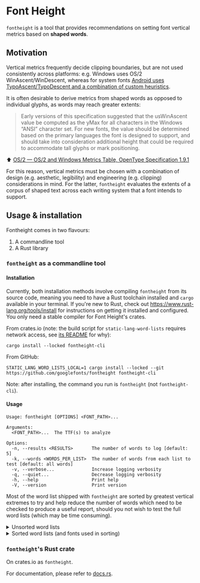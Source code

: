 # Font Height

`fontheight` is a tool that provides recommendations on setting font vertical metrics based on **shaped words**.

## Motivation

Vertical metrics frequently decide clipping boundaries, but are not used consistently across platforms: e.g. Windows uses OS/2 WinAscent/WinDescent, whereas for system fonts [Android uses TypoAscent/TypoDescent and a combination of custom heuristics](https://simoncozens.github.io/android-clipping/).

It is often desirable to derive metrics from shaped words as opposed to individual glyphs, as words may reach greater extents:

> Early versions of this specification suggested that the usWinAscent value be computed as the yMax for all characters in the Windows “ANSI” character set.
> For new fonts, the value should be determined based on the primary languages the font is designed to support, and should take into consideration additional height that could be required to accommodate tall glyphs or mark positioning.

⬆️ [OS/2 — OS/2 and Windows Metrics Table, OpenType Specification 1.9.1](https://learn.microsoft.com/en-us/typography/opentype/spec/os2#uswinascent)

For this reason, vertical metrics must be chosen with a combination of design (e.g. aesthetic, legibility) and engineering (e.g. clipping) considerations in mind.
For the latter, `fontheight` evaluates the extents of a corpus of shaped text across each writing system that a font intends to support.

## Usage & installation

Fontheight comes in two flavours:
1. A commandline tool
2. A Rust library

### `fontheight` as a commandline tool

#### Installation

Currently, both installation methods involve compiling `fontheight` from its source code, meaning you need to have a Rust toolchain installed and `cargo` available in your terminal.
If you're new to Rust, check out https://www.rust-lang.org/tools/install for instructions on getting it installed and configured.
You only need a stable compiler for Font Height's crates.

From crates.io (note: the build script for `static-lang-word-lists` requires network access, see [its README](static-lang-word-lists/README.md) for why):
```shell
cargo install --locked fontheight-cli
```

From GitHub:
```shell
STATIC_LANG_WORD_LISTS_LOCAL=1 cargo install --locked --git https://github.com/googlefonts/fontheight fontheight-cli
```

Note: after installing, the command you run is `fontheight` (not `fontheight-cli`).

#### Usage

```
Usage: fontheight [OPTIONS] <FONT_PATH>...

Arguments:
  <FONT_PATH>...  The TTF(s) to analyze

Options:
  -n, --results <RESULTS>       The number of words to log [default: 5]
  -k, --words <WORDS_PER_LIST>  The number of words from each list to test [default: all words]
  -v, --verbose...              Increase logging verbosity
  -q, --quiet...                Decrease logging verbosity
  -h, --help                    Print help
  -V, --version                 Print version
```

Most of the word list shipped with `fontheight` are sorted by greatest vertical extremes to try and help reduce the number of words which need to be checked to produce a useful report, should you not wish to test the full word lists (which may be time consuming).

<details>
<summary>Unsorted word lists</summary>

- DiffenatorBopomofo
- DiffenatorGeorgian
- DiffenatorHiragana
- DiffenatorJapanese
- DiffenatorKatakana
- DiffenatorThanaa
- DiffenatorTifinagh

</details>

<details>
<summary>Sorted word lists (and fonts used in sorting)</summary>

Sorted DiffenatorAdlam based on:
- NotoSansAdlam[wght].ttf
- NotoSansAdlamUnjoined[wght].ttf

Sorted DiffenatorArabic based on:
- NotoKufiArabic[wght].ttf
- NotoNaskhArabic[wght].ttf
- NotoSansArabic[wdth,wght].ttf

Sorted DiffenatorArmenian based on:
- NotoSansArmenian[wdth,wght].ttf
- NotoSerifArmenian[wdth,wght].ttf

Sorted DiffenatorAvestan based on:
- NotoSansAvestan-Regular.ttf

Sorted DiffenatorBengali based on:
- NotoSansBengali[wdth,wght].ttf
- NotoSerifBengali[wdth,wght].ttf

Sorted DiffenatorCanadian_Aboriginal based on:
- NotoSansCanadianAboriginal[wght].ttf

Sorted DiffenatorChakma based on:
- NotoSansChakma-Regular.ttf

Sorted DiffenatorCherokee based on:
- NotoSansCherokee[wght].ttf

Sorted DiffenatorCommon based on:
  - NotoSansLGC[wdth,wght].ttf
  - NotoSansMonoLGC[wdth,wght].ttf
  - NotoSerifLGC[wdth,wght].ttf

Sorted DiffenatorCyrillic based on:
- NotoSansLGC[wdth,wght].ttf
- NotoSansMonoLGC[wdth,wght].ttf
- NotoSerifLGC[wdth,wght].ttf

Sorted DiffenatorDevanagari based on:
- NotoSansDevanagari[wdth,wght].ttf
- NotoSerifDevanagari[wdth,wght].ttf

Sorted DiffenatorEthiopic based on:
- NotoSansEthiopic[wdth,wght].ttf
- NotoSerifEthiopic[wdth,wght].ttf

Sorted DiffenatorGreek based on:
- NotoSansLGC[wdth,wght].ttf
- NotoSansMonoLGC[wdth,wght].ttf
- NotoSerifLGC[wdth,wght].ttf

Sorted DiffenatorGujarati based on:
- NotoSansGujarati[wdth,wght].ttf
- NotoSerifGujarati[wght].ttf

Sorted DiffenatorGurmukhi based on:
- NotoSansGurmukhi[wdth,wght].ttf
- NotoSerifGurmukhi[wght].ttf

Sorted DiffenatorHebrew based on:
- NotoRashiHebrew[wght].ttf
- NotoSansHebrew[wdth,wght].ttf
- NotoSerifHebrew[wdth,wght].ttf

Sorted DiffenatorKhmer based on:
- NotoSansKhmer[wdth,wght].ttf
- NotoSerifKhmer[wdth,wght].ttf

Sorted DiffenatorLao based on:
- NotoSansLao[wdth,wght].ttf
- NotoSansLaoLooped[wdth,wght].ttf
- NotoSerifLao[wdth,wght].ttf

Sorted DiffenatorLatin based on:
- NotoSansLGC[wdth,wght].ttf
- NotoSansMonoLGC[wdth,wght].ttf
- NotoSerifLGC[wdth,wght].ttf

Sorted DiffenatorLisu based on:
- NotoSansLisu[wght].ttf

Sorted DiffenatorMalayalam based on:
- NotoSansMalayalam[wdth,wght].ttf
- NotoSerifMalayalam[wght].ttf

Sorted DiffenatorMongolian based on:
- NotoSansMongolian-Regular.ttf

Sorted DiffenatorMyanmar based on:
- NotoSansMyanmar[wdth,wght].ttf
- NotoSerifMyanmar[wdth,wght].ttf

Sorted DiffenatorOl_Chiki based on:
- NotoSansOlChiki[wght].ttf

Sorted DiffenatorOriya based on:
- NotoSansOriya[wdth,wght].ttf
- NotoSerifOriya[wght].ttf

Sorted DiffenatorOsage based on:
- NotoSansOsage-Regular.ttf

Sorted DiffenatorSinhala based on:
- NotoSansSinhala[wdth,wght].ttf
- NotoSerifSinhala[wdth,wght].ttf

Sorted DiffenatorSyriac based on:
- NotoSansSyriac[wght].ttf
- NotoSansSyriacEastern[wght].ttf
- NotoSansSyriacWestern[wght].ttf

Sorted DiffenatorTamil based on:
- NotoSansTamil[wdth,wght].ttf
- NotoSerifTamil[wdth,wght].ttf

Sorted DiffenatorTelugu based on:
- NotoSansTelugu[wdth,wght].ttf
- NotoSerifTelugu[wght].ttf

Sorted DiffenatorThai based on:
- NotoSansThai[wdth,wght].ttf
- NotoSansThaiLooped[wdth,wght].ttf
- NotoSerifThai[wdth,wght].ttf

Sorted DiffenatorTibetan based on:
- NotoSerifTibetan[wght].ttf

Sorted DiffenatorVai based on:
- NotoSansVai-Regular.ttf

</details>

### `fontheight`'s Rust crate

On crates.io as `fontheight`.

For documentation, please refer to [docs.rs](https://docs.rs/fontheight/latest).
